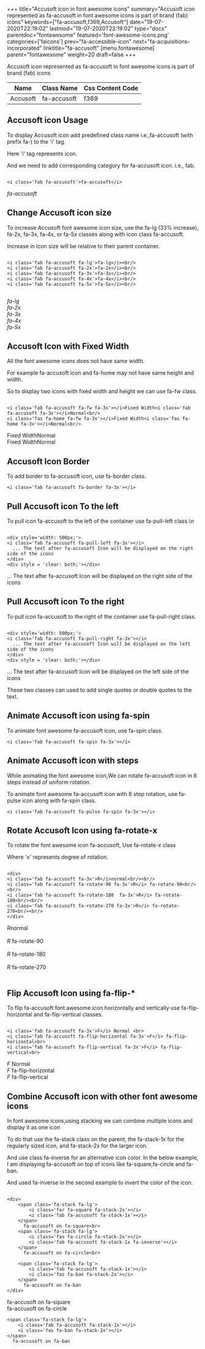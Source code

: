 +++
title="Accusoft icon in font awesome icons"
summary="Accusoft icon represented as fa-accusoft in font awesome icons is part of brand (fab) icons"
keywords=["fa-accusoft,f369,Accusoft"]
date="19-07-2020T22:19:02"
lastmod="19-07-2020T22:19:02"
type="docs"
parentdoc="fontawesome"
featured='font-awesome-icons.png'
categories=['faicons']
prev="fa-accessible-icon"
next="fa-acquisitions-incorporated"
linktitle="fa-accusoft"
[menu.fontawesome]
parent="fontawesome"
weight=20
draft=false
+++


Accusoft icon represented as fa-accusoft in font awesome icons is part of brand (fab) icons

<div class='table-responsive'><table class='table'><thead><tr><th>Name</th><th>Class Name</th><th>Css Content Code</th></tr></thead><tbody><tr><td>Accusoft</td><td>fa-accusoft</td><td>f369</td></tr></tbody></table></div>



## Accusoft icon Usage

To display Accusoft icon add predefined class name i.e.,fa-accusoft (with prefix fa-) to the 'i' tag.

Here 'i' tag represents icon.

And we need to add corresponding category for fa-accusoft icon. i.e., fab.


```

<i class='fab fa-accusoft'>fa-accusoft</i>
```

<i class='fab fa-accusoft'>fa-accusoft</i>




## Change Accusoft icon size
To increase Accusoft font awesome icon size, use the fa-lg (33% increase), fa-2x, fa-3x, fa-4x, or fa-5x classes along with icon class fa-accusoft.

Increase in icon size will be relative to their parent container. 

```

<i class='fab fa-accusoft fa-lg'>fa-lg</i><br/>
<i class='fab fa-accusoft fa-2x'>fa-2x</i><br/>
<i class='fab fa-accusoft fa-3x'>fa-3x</i><br/>
<i class='fab fa-accusoft fa-4x'>fa-4x</i><br/>
<i class='fab fa-accusoft fa-5x'>fa-5x</i><br/>
            
```

<i class='fab fa-accusoft fa-lg'>fa-lg</i><br/>
<i class='fab fa-accusoft fa-2x'>fa-2x</i><br/>
<i class='fab fa-accusoft fa-3x'>fa-3x</i><br/>
<i class='fab fa-accusoft fa-4x'>fa-4x</i><br/>
<i class='fab fa-accusoft fa-5x'>fa-5x</i><br/>
            



## Accusoft Icon with Fixed Width 

All the font awesome icons does not have same width.

For example fa-accusoft icon and fa-home may not have same height and width.

So to display two icons with fixed width and height we can use fa-fw class.


```

<i class='fab fa-accusoft fa-fw fa-3x'></i>Fixed Width<i class='fab fa-accusoft fa-3x'></i>Normal<br/>
<i class='fas fa-home fa-fw fa-3x'></i>Fixed Width<i class='fas fa-home fa-3x'></i>Normal<br/>
```

<i class='fab fa-accusoft fa-fw fa-3x'></i>Fixed Width<i class='fab fa-accusoft fa-3x'></i>Normal<br/>
<i class='fas fa-home fa-fw fa-3x'></i>Fixed Width<i class='fas fa-home fa-3x'></i>Normal<br/>



## Accusoft Icon Border 

To add border to fa-accusoft icon, use fa-border class.


```
<i class='fab fa-accusoft fa-border fa-3x'></i>

```
<i class='fab fa-accusoft fa-border fa-3x'></i>





## Pull Accusoft icon To the left

To pull icon fa-accusoft to the left of the container use fa-pull-left class.\n

```

<div style='width: 500px;'>
<i class='fab fa-accusoft fa-pull-left fa-3x'></i>
  ... The text after fa-accusoft Icon will be displayed on the right side of the icons
</div>
<div style = 'clear: both;'></div>
```

<div style='width: 500px;'>
<i class='fab fa-accusoft fa-pull-left fa-3x'></i>
  ... The text after fa-accusoft Icon will be displayed on the right side of the icons
</div>
<div style = 'clear: both;'></div>




## Pull Accusoft icon To the right
To pull icon fa-accusoft to the right of the container use fa-pull-right class.

```

<div style='width: 500px;'>
<i class='fab fa-accusoft fa-pull-right fa-3x'></i>
  ... The text after fa-accusoft Icon will be displayed on the left side of the icons
</div>
<div style = 'clear: both;'></div>
```

<div style='width: 500px;'>
<i class='fab fa-accusoft fa-pull-right fa-3x'></i>
  ... The text after fa-accusoft Icon will be displayed on the left side of the icons
</div>
<div style = 'clear: both;'></div>

These two classes can used to add single quotes or double quotes to the text.


## Animate Accusoft icon using fa-spin
To animate font awesome fa-accusoft icon, use fa-spin class.

```
<i class='fab fa-accusoft fa-spin fa-3x'></i>
```
<i class='fab fa-accusoft fa-spin fa-3x'></i>




## Animate Accusoft icon with steps
While animating the font awesome icon,We can rotate fa-accusoft icon in 8 steps instead of uniform rotation.

To animate font awesome fa-accusoft icon with 8 step rotation, use fa-pulse icon along with fa-spin class.


```
<i class='fab fa-accusoft fa-pulse fa-spin fa-3x'></i>

```
<i class='fab fa-accusoft fa-pulse fa-spin fa-3x'></i>





## Rotate Accusoft Icon using fa-rotate-x
To rotate the font awesome icon fa-accusoft, Use fa-rotate-x class

Where 'x' represents degree of rotation.


```

<div>
<i class='fab fa-accusoft fa-3x'>R</i>normal<br/><br/>
<i class='fab fa-accusoft fa-rotate-90 fa-3x'>R</i> fa-rotate-90<br/><br/> 
<i class='fab fa-accusoft fa-rotate-180  fa-3x'>R</i> fa-rotate-180<br/><br/> 
<i class='fab fa-accusoft fa-rotate-270 fa-3x'>R</i> fa-rotate-270<br/><br/>
</div>
```

<div>
<i class='fab fa-accusoft fa-3x'>R</i>normal<br/><br/>
<i class='fab fa-accusoft fa-rotate-90 fa-3x'>R</i> fa-rotate-90<br/><br/> 
<i class='fab fa-accusoft fa-rotate-180  fa-3x'>R</i> fa-rotate-180<br/><br/> 
<i class='fab fa-accusoft fa-rotate-270 fa-3x'>R</i> fa-rotate-270<br/><br/>
</div>




## Flip Accusoft Icon using fa-flip-*
To flip fa-accusoft font awesome icon horizontally and vertically use fa-flip-horizontal and fa-flip-vertical classes. 

```

<i class='fab fa-accusoft fa-3x'>F</i> Normal <br>
<i class='fab fa-accusoft fa-flip-horizontal fa-3x'>F</i> fa-flip-horizontal<br>
<i class='fab fa-accusoft fa-flip-vertical fa-3x'>F</i> fa-flip-vertical<br>
```

<i class='fab fa-accusoft fa-3x'>F</i> Normal <br>
<i class='fab fa-accusoft fa-flip-horizontal fa-3x'>F</i> fa-flip-horizontal<br>
<i class='fab fa-accusoft fa-flip-vertical fa-3x'>F</i> fa-flip-vertical<br>




## Combine Accusoft icon with other font awesome icons
In font awesome icons,using stacking we can combine multiple icons and display it as one icon 

To do that use the fa-stack class on the parent, the fa-stack-1x for the regularly sized icon, and fa-stack-2x for the larger icon.

And use class fa-inverse for an alternative icon color. 
In the below example, I am displaying fa-accusoft on top of icons like fa-square,fa-circle and fa-ban.

And used fa-inverse in the second example to invert the color of the icon.

```

<div>
    <span class='fa-stack fa-lg'>
        <i class='far fa-square fa-stack-2x'></i>
        <i class='fab fa-accusoft fa-stack-1x'></i>
    </span>
      fa-accusoft on fa-square<br>
    <span class='fa-stack fa-lg'>
        <i class='fas fa-circle fa-stack-2x'></i>
        <i class='fab fa-accusoft fa-stack-1x fa-inverse'></i>
    </span>
      fa-accusoft on fa-circle<br>

    <span class='fa-stack fa-lg'>
        <i class='fab fa-accusoft fa-stack-1x'></i>
        <i class='fas fa-ban fa-stack-2x'></i>
    </span>
      fa-accusoft on fa-ban
</div>
```

<div>
    <span class='fa-stack fa-lg'>
        <i class='far fa-square fa-stack-2x'></i>
        <i class='fab fa-accusoft fa-stack-1x'></i>
    </span>
      fa-accusoft on fa-square<br>
    <span class='fa-stack fa-lg'>
        <i class='fas fa-circle fa-stack-2x'></i>
        <i class='fab fa-accusoft fa-stack-1x fa-inverse'></i>
    </span>
      fa-accusoft on fa-circle<br>

    <span class='fa-stack fa-lg'>
        <i class='fab fa-accusoft fa-stack-1x'></i>
        <i class='fas fa-ban fa-stack-2x'></i>
    </span>
      fa-accusoft on fa-ban
</div>






